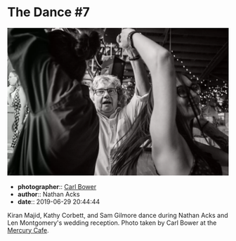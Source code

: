 # The Dance \#7

![Kiran Majid, Kathy Corbett, and Sam Gilmore dance](assets/2019-06-29-set-4-the-dance-07.webp)

* **photographer**:: [Carl Bower](https://carlbowerphotos.com)  
* **author**:: Nathan Acks  
* **date**:: 2019-06-29 20:44:44

Kiran Majid, Kathy Corbett, and Sam Gilmore dance during Nathan Acks and Len Montgomery's wedding reception. Photo taken by Carl Bower at the [Mercury Cafe](http://mercurycafe.com).
